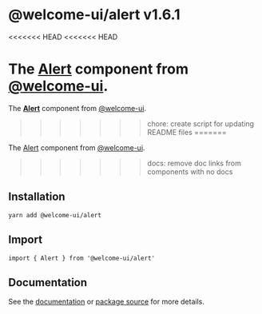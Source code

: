 # @welcome-ui/alert v1.6.1
<<<<<<< HEAD
<<<<<<< HEAD

The [Alert](http://welcome-ui.com/components/alert) component from [@welcome-ui](http://welcome-ui.com).
=======
  
The **[Alert](http://welcome-ui.com/components/alert)** component from [@welcome-ui](http://welcome-ui.com).
>>>>>>> chore: create script for updating README files
=======

The [Alert](http://welcome-ui.com/components/alert) component from [@welcome-ui](http://welcome-ui.com).
>>>>>>> docs: remove doc links from components with no docs

## Installation

    yarn add @welcome-ui/alert

## Import

    import { Alert } from '@welcome-ui/alert'

## Documentation

See the [documentation](http://welcome-ui.com/components/alert) or [package source](https://github.com/WTTJ/welcome-ui/tree/v1.6.1/packages/Alert) for more details.
